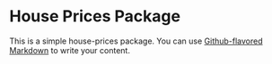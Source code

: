 # House Prices Package

This is a simple house-prices package. You can use
[Github-flavored Markdown](https://guides.github.com/features/mastering-markdown/)
to write your content.